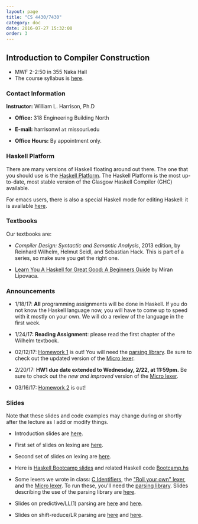 ```yaml
---
layout: page
title: "CS 4430/7430"
category: doc
date: 2016-07-27 15:32:00
order: 3
---
```


## Introduction to Compiler Construction

* MWF 2-2:50 in 355 Naka Hall
* The course syllabus is <a href="https://harrisonwl.github.io/assets/courses/compilers/spring2017/admin/4430-syllabus.pdf">here</a>.

### Contact Information

__Instructor:__ William L. Harrison, Ph.D

* __Office:__ 318 Engineering Building North

* __E-mail:__ harrisonwl `at` missouri.edu

* __Office Hours:__ By appointment only.


### Haskell Platform

There are many versions of Haskell floating around out there. The one that you should use is
the <a href="https://www.haskell.org/platform/">Haskell Platform</a>. The Haskell Platform is the most up-to-date, most stable version of the Glasgow Haskell Compiler (GHC) available.

For emacs users, there is also a special Haskell mode for editing Haskell: it is available
<a href="https://github.com/haskell/haskell-mode">here</a>.

### Textbooks

Our textbooks are:

* _Compiler Design: Syntactic and Semantic Analysis_, 2013 edition, by Reinhard Wilhelm, Helmut Seidl, and Sebastian Hack. This is part of a series, so make sure you get the right one.

* <a href="http://learnyouahaskell.com">Learn You A Haskell for Great Good: A Beginners Guide</a> by Miran Lipovaca.


### Announcements

* 1/18/17: __All__ programming assignments will be done in Haskell. If you do not know the Haskell language now, you will have to come up to speed with it mostly on your own. We will do a review of the language in the first week.

* 1/24/17: __Reading Assignment__: please read the first chapter of the Wilhelm textbook.

* 02/12/17: <a href="https://harrisonwl.github.io/assets/courses/compilers/spring2017/homework/4430_HW1_spr17.pdf">Homework 1</a> is out! 
You will need the <a href="https://harrisonwl.github.io/assets/courses/compilers/spring2017/code/Parsing.lhs">parsing library</a>. Be sure to check out the updated version of the <a href="https://harrisonwl.github.io/assets/courses/compilers/spring2017/code/MicroLexer.hs">Micro lexer</a>. 

* 2/20/17: __HW1 due date extended to Wednesday, 2/22, at 11:59pm.__ Be sure to check out the _new and improved_ version of the <a href="https://harrisonwl.github.io/assets/courses/compilers/spring2017/code/MicroLexer.hs">Micro lexer</a>.

* 03/16/17: <a href="https://harrisonwl.github.io/assets/courses/compilers/spring2017/homework/4430_HW2_spr17.pdf">Homework 2</a> is out! 

### Slides

Note that these slides and code examples may change during or shortly after the lecture as I add or modify things.

* Introduction slides are <a href="https://harrisonwl.github.io/assets/courses/compilers/spring2017/slides/Introduction.pdf">here</a>.

* First set of slides on lexing are <a href="https://harrisonwl.github.io/assets/courses/compilers/spring2017/slides/Lexing1.pdf">here</a>.

* Second set of slides on lexing are <a href="https://harrisonwl.github.io/assets/courses/compilers/spring2017/slides/Lexing2.pdf">here</a>.

* Here is <a href="https://harrisonwl.github.io/assets/courses/compilers/spring2017/slides/HaskellBootcamp.pdf">Haskell Bootcamp slides</a> and related Haskell code <a href="https://harrisonwl.github.io/assets/courses/compilers/spring2017/slides/Bootcamp.hs">Bootcamp.hs</a>

* Some lexers we wrote in class:
    <a href="https://harrisonwl.github.io/assets/courses/compilers/spring2017/code/CIdentifiers.hs">C Identifiers</a>, the
    <a href="https://harrisonwl.github.io/assets/courses/compilers/spring2017/code/RollYourOwnLexer.hs">\"Roll your own\" lexer</a>, and the
    <a href="https://harrisonwl.github.io/assets/courses/compilers/spring2017/code/MicroLexer.hs">Micro lexer</a>. To run these, you'll need
    the     <a href="https://harrisonwl.github.io/assets/courses/compilers/spring2017/code/Parsing.lhs">parsing library</a>. Slides describing the use of the parsing library are
    <a href="https://harrisonwl.github.io/assets/courses/compilers/spring2017/slides/Parsing.pdf">here</a>.

* Slides on predictive/LL(1) parsing are <a href="https://harrisonwl.github.io/assets/courses/compilers/spring2017/slides/Parsing2.pdf">here</a> and <a href="https://harrisonwl.github.io/assets/courses/compilers/spring2017/slides/PredictiveParsing.pdf">here</a>.

* Slides on shift-reduce/LR parsing are <a href="https://harrisonwl.github.io/assets/courses/compilers/spring2017/slides/LRParsing1.pdf">here</a> and <a href="https://harrisonwl.github.io/assets/courses/compilers/spring2017/slides/LRParsing2.pdf">here</a>.



